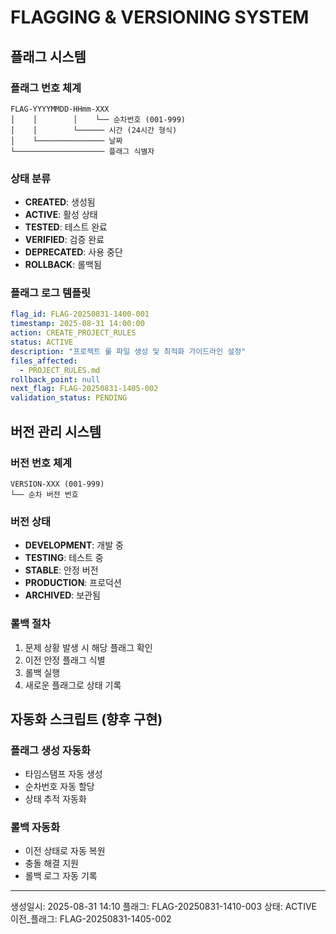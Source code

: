# FLAGGING & VERSIONING SYSTEM

## 플래그 시스템

### 플래그 번호 체계
```
FLAG-YYYYMMDD-HHmm-XXX
│    │        │    └── 순차번호 (001-999)
│    │        └────── 시간 (24시간 형식)
│    └─────────────── 날짜
└──────────────────── 플래그 식별자
```

### 상태 분류
- **CREATED**: 생성됨
- **ACTIVE**: 활성 상태
- **TESTED**: 테스트 완료
- **VERIFIED**: 검증 완료
- **DEPRECATED**: 사용 중단
- **ROLLBACK**: 롤백됨

### 플래그 로그 템플릿
```yaml
flag_id: FLAG-20250831-1400-001
timestamp: 2025-08-31 14:00:00
action: CREATE_PROJECT_RULES
status: ACTIVE
description: "프로젝트 룰 파일 생성 및 최적화 가이드라인 설정"
files_affected:
  - PROJECT_RULES.md
rollback_point: null
next_flag: FLAG-20250831-1405-002
validation_status: PENDING
```

## 버전 관리 시스템

### 버전 번호 체계
```
VERSION-XXX (001-999)
└── 순차 버전 번호
```

### 버전 상태
- **DEVELOPMENT**: 개발 중
- **TESTING**: 테스트 중
- **STABLE**: 안정 버전
- **PRODUCTION**: 프로덕션
- **ARCHIVED**: 보관됨

### 롤백 절차
1. 문제 상황 발생 시 해당 플래그 확인
2. 이전 안정 플래그 식별
3. 롤백 실행
4. 새로운 플래그로 상태 기록

## 자동화 스크립트 (향후 구현)

### 플래그 생성 자동화
- 타임스탬프 자동 생성
- 순차번호 자동 할당
- 상태 추적 자동화

### 롤백 자동화
- 이전 상태로 자동 복원
- 충돌 해결 지원
- 롤백 로그 자동 기록

---
생성일시: 2025-08-31 14:10
플래그: FLAG-20250831-1410-003
상태: ACTIVE
이전_플래그: FLAG-20250831-1405-002